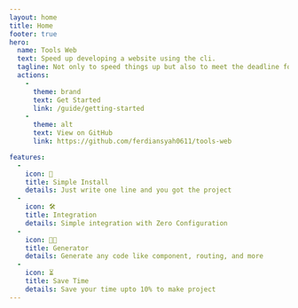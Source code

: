 ```yaml
---
layout: home
title: Home
footer: true
hero:
  name: Tools Web
  text: Speed up developing a website using the cli.
  tagline: Not only to speed things up but also to meet the deadline for a website project because you don't have to type from scratch again.
  actions:
    - 
      theme: brand
      text: Get Started
      link: /guide/getting-started
    - 
      theme: alt
      text: View on GitHub
      link: https://github.com/ferdiansyah0611/tools-web

features:
  - 
    icon: 🤑
    title: Simple Install
    details: Just write one line and you got the project
  - 
    icon: 🛠️
    title: Integration
    details: Simple integration with Zero Configuration
  - 
    icon: 👨‍💻
    title: Generator
    details: Generate any code like component, routing, and more
  - 
    icon: ⏳
    title: Save Time
    details: Save your time upto 10% to make project
---
```


<script setup>
import {
  VPTeamPage,
  VPTeamPageTitle,
  VPTeamMembers
} from 'vitepress/theme'

const members = [
  {
    avatar: 'https://firebasestorage.googleapis.com/v0/b/ferdiansyah.appspot.com/o/IMG_20230903_201320.JPG?alt=media&token=864f5945-cfc3-4843-9bff-e2aab1f78296',
    name: 'Ferdiansyah',
    title: 'Creator',
    links: [
      { icon: 'github', link: 'https://github.com/ferdiansyah0611' },
      { icon: 'twitter', link: 'https://twitter.com/ferdiansyah0611' },
      { icon: { svg: svgTiktok() }, link: 'https://www.tiktok.com/@ferdy.shelby' }
    ]
  },
]

function svgTiktok() {
	return `<svg fill="#000000" viewBox="0 0 512 512" id="icons" xmlns="http://www.w3.org/2000/svg"><g id="SVGRepo_bgCarrier" stroke-width="0"></g><g id="SVGRepo_tracerCarrier" stroke-linecap="round" stroke-linejoin="round"></g><g id="SVGRepo_iconCarrier"><path d="M412.19,118.66a109.27,109.27,0,0,1-9.45-5.5,132.87,132.87,0,0,1-24.27-20.62c-18.1-20.71-24.86-41.72-27.35-56.43h.1C349.14,23.9,350,16,350.13,16H267.69V334.78c0,4.28,0,8.51-.18,12.69,0,.52-.05,1-.08,1.56,0,.23,0,.47-.05.71,0,.06,0,.12,0,.18a70,70,0,0,1-35.22,55.56,68.8,68.8,0,0,1-34.11,9c-38.41,0-69.54-31.32-69.54-70s31.13-70,69.54-70a68.9,68.9,0,0,1,21.41,3.39l.1-83.94a153.14,153.14,0,0,0-118,34.52,161.79,161.79,0,0,0-35.3,43.53c-3.48,6-16.61,30.11-18.2,69.24-1,22.21,5.67,45.22,8.85,54.73v.2c2,5.6,9.75,24.71,22.38,40.82A167.53,167.53,0,0,0,115,470.66v-.2l.2.2C155.11,497.78,199.36,496,199.36,496c7.66-.31,33.32,0,62.46-13.81,32.32-15.31,50.72-38.12,50.72-38.12a158.46,158.46,0,0,0,27.64-45.93c7.46-19.61,9.95-43.13,9.95-52.53V176.49c1,.6,14.32,9.41,14.32,9.41s19.19,12.3,49.13,20.31c21.48,5.7,50.42,6.9,50.42,6.9V131.27C453.86,132.37,433.27,129.17,412.19,118.66Z"></path></g></svg>`
}
</script>

<VPTeamPage size="medium">
  <VPTeamPageTitle>
    <template #title>
      Our Team
    </template>
    <template #lead>
      The development of Tools Web is guided by an international
      team, some of whom have chosen to be featured below.
    </template>
  </VPTeamPageTitle>
  <VPTeamMembers
    :members="members"
  />
</VPTeamPage>

